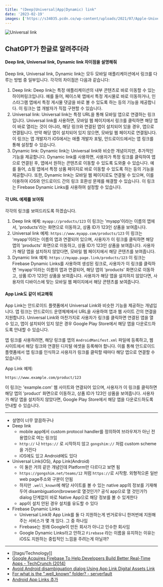 ```yaml
---
title: "(Deep|Universal|App|Dynamic) link"
date: '2023-02-19'
images: ['https://s34035.pcdn.co/wp-content/uploads/2021/07/Apple-UniversalLink-BlogIMG@3x-1536x767.png']
---
```

![Universal link](https://s34035.pcdn.co/wp-content/uploads/2021/07/Apple-UniversalLink-BlogIMG@3x-1536x767.png)
## ChatGPT가 한글로 알려주더라

#### Deep link, Universal link, Dynamic link 차이점을 설명해줘
Deep link, Universal link, Dynamic link는 모두 모바일 애플리케이션에서 링크를 다루는 방법 중 일부입니다. 각각의 차이점은 다음과 같습니다:

1.  Deep link: Deep link는 특정 애플리케이션의 내부 콘텐츠로 바로 이동할 수 있는 하이퍼링크입니다. 예를 들어, 페이스북 앱에서 특정 게시물로 바로 이동하거나, 인스타그램 앱에서 특정 게시물 댓글을 바로 볼 수 있도록 하는 등의 기능을 제공합니다. 이 링크는 앱 개발자가 직접 구현할 수 있습니다.
2.  Universal link: Universal link는 특정 URL을 통해 모바일 앱으로 연결하는 링크입니다. Universal link를 사용하면, 모바일 웹 페이지에서 링크를 클릭하면 해당 앱이 바로 열리는 것이 아니라, 해당 링크와 연결된 앱이 설치되어 있을 경우, 앱으로 연결됩니다. 만약 해당 앱이 설치되어 있지 않으면, 모바일 웹 페이지로 연결됩니다. 이 링크는 앱 개발자가 iOS에서는 애플 개발자 포털, 안드로이드에서는 앱 링크를 통해 설정할 수 있습니다.
3.  Dynamic link: Dynamic link는 Universal link와 비슷한 개념이지만, 추가적인 기능을 제공합니다. Dynamic link를 사용하면, 사용자가 특정 링크를 클릭하여 앱으로 연결된 후, 앱에서 원하는 콘텐츠로 이동할 수 있도록 도와줄 수 있습니다. 예를 들어, 쇼핑 앱에서 특정 상품 페이지로 바로 이동할 수 있도록 하는 등의 기능을 제공합니다. 또한, Dynamic link는 모바일 웹 페이지로도 연결될 수 있으며, 이를 이용하여 iOS와 안드로이드 간의 링크 호환성 문제를 해결할 수 있습니다. 이 링크는 Firebase Dynamic Links를 사용하여 설정할 수 있습니다.

#### 각 URL 예제를 보여줘

각각의 링크를 보여드리도록 하겠습니다.

1.  Deep link 예제:
    `myapp://products/123`
    이 링크는 'myapp'이라는 이름의 앱에서, 'products'라는 화면으로 이동하고, 상품 ID가 123인 상품을 보여줍니다.
2.  Universal link 예제:
    `https://www.myapp.com/products/123`
    이 링크는 'myapp'이라는 이름의 앱과 연결되어 있으며, 사용자가 이 링크를 클릭하면 해당 앱의 'products' 화면으로 이동하고, 상품 ID가 123인 상품을 보여줍니다. 사용자가 해당 앱을 설치하지 않았다면, 모바일 웹 페이지에서 해당 콘텐츠를 보여줍니다.
3.  Dynamic link 예제:
    `https://myapp.page.link/products/123`
    이 링크는 Firebase Dynamic Links를 사용하여 생성된 링크로, 사용자가 이 링크를 클릭하면 'myapp'이라는 이름의 앱과 연결되어, 해당 앱의 'products' 화면으로 이동하고, 상품 ID가 123인 상품을 보여줍니다. 사용자가 해당 앱을 설치하지 않았다면, 사용자의 디바이스에 맞는 모바일 웹 페이지에서 해당 콘텐츠를 보여줍니다.

#### App Link도 같이 비교해줘
App Link는 안드로이드 플랫폼에서 Universal Link와 비슷한 기능을 제공하는 개념입니다. 앱 링크는 안드로이드 운영체제에서 URL을 사용하여 앱과 웹 사이트 간의 연결을 지원합니다. Universal Link와 마찬가지로 사용자가 링크를 클릭하면 연결된 앱을 열 수 있고, 앱이 설치되어 있지 않은 경우 Google Play Store에서 해당 앱을 다운로드하도록 안내할 수 있습니다.

앱 링크를 사용하려면, 해당 링크를 앱의 `AndroidManifest.xml` 파일에 등록하고, 웹 사이트에서 해당 링크와 연결된 디지털 에셋을 등록해야 합니다. 이를 통해 안드로이드 플랫폼에서 앱 링크를 인식하고 사용자가 링크를 클릭할 때마다 해당 앱으로 연결할 수 있습니다.

App Link 예제:

`https://www.example.com/product/123`

이 링크는 'example.com' 웹 사이트와 연결되어 있으며, 사용자가 이 링크를 클릭하면 해당 앱의 'product' 화면으로 이동하고, 상품 ID가 123인 상품을 보여줍니다. 사용자가 해당 앱을 설치하지 않았다면, Google Play Store에서 해당 앱을 다운로드하도록 안내할 수 있습니다.

---
- 설명이 너무 깔끔하구나
- Deep link
	- mobile app에서 custom protocol handler를 정의하여 브라우져가 아닌 전용앱으로 여는 링크임
	- `http://` 나 `https://` 로 시작하지 않고 `gongshim://` 처럼 custom scheme을 가진다
	- iOS에도 있고 Android에도 있다
- Universal Link(iOS), App Link(Android)
	- 이 둘은 거의 같은 개념인데 Platform만 다르다고 보면 됨
	- `https://gongshim.net/teams/12` 처럼 `https://`로 시작함. 외형적으론 일반 web page주소와 구분이 안됨
	- 하지만 `.well_known`에 해당 사이트를 볼 수 있는 native app의 정보를 기재해 두어 disambiguation(browser로 열것인가? 공식 app으로 열 것인가?) dialog 단계없이 바로 Native App으로 해당 정보를 볼 수 있게한다
	- app이 설치 안된 경우 설치를 유도할 수 있다
- Firebase Dynamic Links
	- Universal Link와 App Link를 둘 다 지원하는게 번거로우니 한꺼번에 지원해주는 서비스가 몇 개 있다. 그 중 하나임
	- Firebase는 원래 Google이 만든 회사가 아니고 인수한 회사임
	- Google Dynamic Links라고 안하고 `Firebase` 라는 이름을 유지하는 이유는 iOS도 지원하는 중립적인 느낌을 주려는게 아닐까?
---
- [[tags/Technology]]
- [Google Acquires Firebase To Help Developers Build Better Real-Time Apps - TechCrunch (2014)](https://techcrunch.com/2014/10/21/google-acquires-firebase-to-help-developers-build-better-realtime-apps/)
- [Avoid Android disambiguation dialog Using App Link Digital Assets Link](https://medium.com/android-news/avoid-android-disambiguation-dialog-using-app-link-digital-assets-link-434395e1ed30)
- [For what is the ".well_known" folder? - serverfault](https://serverfault.com/a/795474)
- [Android App Links 추가](https://developer.android.com/studio/write/app-link-indexing?hl=ko)